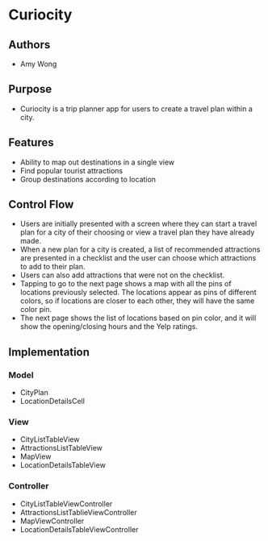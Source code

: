 # Curiocity

## Authors
* Amy Wong

## Purpose
* Curiocity is a trip planner app for users to create a travel plan within a 
city.

## Features
* Ability to map out destinations in a single view
* Find popular tourist attractions
* Group destinations according to location

## Control Flow
* Users are initially presented with a screen where they can start a travel 
plan for a city of their choosing or view a travel plan they have already made.
* When a new plan for a city is created, a list of recommended attractions are 
presented in a checklist and the user can choose which attractions to add to 
their plan.
* Users can also add attractions that were not on the checklist.
* Tapping to go to the next page shows a map with all the pins of locations 
previously selected. The locations appear as pins of different colors, so if 
locations are closer to each other, they will have the same color pin.
* The next page shows the list of locations based on pin color, and it will 
show the opening/closing hours and the Yelp ratings.

## Implementation
### Model
* CityPlan
* LocationDetailsCell

### View
* CityListTableView
* AttractionsListTableView
* MapView
* LocationDetailsTableView

### Controller
* CityListTableViewController
* AttractionsListTablieViewController
* MapViewController
* LocationDetailsTableViewController
